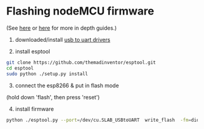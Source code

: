 # Flashing nodeMCU firmware

(See [here](https://github.com/nodemcu/nodemcu-devkit/wiki/Getting-Started-on-OSX) or [here](https://nodemcu.readthedocs.io/en/master/en/flash/) for more in depth guides.)

1. downloaded/install [usb to uart drivers](https://www.silabs.com/products/development-tools/software/usb-to-uart-bridge-vcp-drivers)

2. install esptool

```bash
git clone https://github.com/themadinventor/esptool.git
cd esptool
sudo python ./setup.py install
```

3. connect the esp8266 & put in flash mode

(hold down 'flash', then press 'reset')

4. install firmware

```bash
python ./esptool.py --port=/dev/cu.SLAB_USBtoUART  write_flash  -fm=dio -fs=32m 0x00000 ../nodemcu-master-8-modules-2017-04-07-18-50-06-float.bin
```
